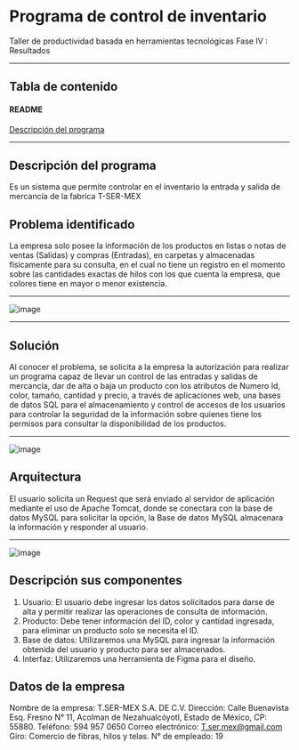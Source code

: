 # Programa de control de inventario
Taller de productividad basada en herramientas tecnológicas Fase IV : Resultados
***
## Tabla de contenido
#### README
[Descripción del programa](#Descripción-del-rograma)
***
<a name="Descripción-del-rograma"></a>
## Descripción del programa
Es un sistema que permite controlar en el inventario la entrada y salida de mercancía de la fabrica T-SER-MEX
## Problema identificado
La empresa solo posee la información de los productos en listas o notas de ventas (Salidas) y compras (Entradas), en carpetas y almacenadas físicamente para su consulta, en el cual no tiene un registro en el momento sobre las cantidades exactas de hilos con los que cuenta la empresa, que colores tiene en mayor o menor existencia.
***
![image](https://github.com/ChristopherGC1988/Fase3Ejecucion/assets/141608209/c73e1e94-d831-4fb2-ae2e-e30ad477ed72)
***
## Solución 
Al conocer el problema, se solicita a la empresa la autorización para realizar un programa capaz de llevar un control de las entradas y salidas de mercancía, dar de alta o baja un producto con los atributos de Numero Id, color, tamaño, cantidad y precio, a través de aplicaciones web, una bases de datos SQL para el almacenamiento y control de accesos de los usuarios para controlar la seguridad de la información sobre quienes tiene los permisos para consultar la disponibilidad de los productos.
***
![image](https://github.com/ChristopherGC1988/Fase3Ejecucion/assets/141608209/76aba1c2-0791-4ec0-b21b-feb2f97d3a88)
## Arquitectura
El usuario solicita un Request que será enviado al servidor de aplicación mediante el uso de Apache Tomcat, donde se conectara con la base de datos MySQL para solicitar la opción, la Base de datos MySQL almacenara la información y responder al usuario.
***
![image](https://github.com/ChristopherGC1988/Fase3Ejecucion/assets/141608209/7fa92b0d-ea49-4a34-b326-e45e29e6dda7)
## Descripción sus componentes
1.	Usuario: El usuario debe ingresar los datos solicitados para darse de alta y permitir realizar las operaciones de consulta de información.
2.	Producto: Debe tener información del ID, color y cantidad ingresada, para eliminar un producto solo se necesita el ID.
3.	Base de datos: Utilizaremos una MySQL para ingresar la información obtenida del usuario y producto para ser almacenados. 
4.	Interfaz: Utilizaremos una herramienta de Figma para el diseño.
## Datos de la empresa
Nombre de la empresa: T.SER-MEX S.A. DE C.V.
Dirección: Calle Buenavista Esq. Fresno N° 11, Acolman de Nezahualcóyotl, Estado de México, CP: 55880.
Teléfono: 594 957 0650
Correo electrónico: T.ser.mex@gmail.com
Giro: Comercio de fibras, hilos y telas.
N° de empleado: 19


